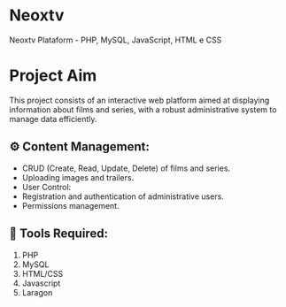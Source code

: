 # Neoxtv
Neoxtv Plataform - PHP, MySQL, JavaScript, HTML e CSS

# Project Aim
This project consists of an interactive web platform aimed at displaying information about films and series, with a robust administrative system to manage data efficiently.

## ⚙ Content Management:
- CRUD (Create, Read, Update, Delete) of films and series.
- Uploading images and trailers.
- User Control:
- Registration and authentication of administrative users.
- Permissions management.

## 📌&nbsp;Tools Required:
1. PHP
2. MySQL
3. HTML/CSS
4. Javascript
5. Laragon

